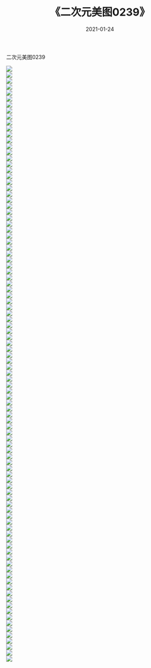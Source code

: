 ﻿---
layout: post
title:  《二次元美图0239》
date:   2021-01-24
img: http://imgx.orgx.ga/二次元/2021/二次元美图0239/000.jpg
categories: [美女, 清纯, 唯美]
---

二次元美图0239

 ![](http://imgx.orgx.ga/二次元/2021/二次元美图0239/001.jpg) <br>![](http://imgx.orgx.ga/二次元/2021/二次元美图0239/002.jpg) <br>![](http://imgx.orgx.ga/二次元/2021/二次元美图0239/003.jpg) <br>![](http://imgx.orgx.ga/二次元/2021/二次元美图0239/004.jpg) <br>![](http://imgx.orgx.ga/二次元/2021/二次元美图0239/005.jpg) <br>![](http://imgx.orgx.ga/二次元/2021/二次元美图0239/006.jpg) <br>![](http://imgx.orgx.ga/二次元/2021/二次元美图0239/007.jpg) <br>![](http://imgx.orgx.ga/二次元/2021/二次元美图0239/008.jpg) <br>![](http://imgx.orgx.ga/二次元/2021/二次元美图0239/009.jpg) <br>![](http://imgx.orgx.ga/二次元/2021/二次元美图0239/010.jpg) <br>![](http://imgx.orgx.ga/二次元/2021/二次元美图0239/011.jpg) <br>![](http://imgx.orgx.ga/二次元/2021/二次元美图0239/012.jpg) <br>![](http://imgx.orgx.ga/二次元/2021/二次元美图0239/013.jpg) <br>![](http://imgx.orgx.ga/二次元/2021/二次元美图0239/014.jpg) <br>![](http://imgx.orgx.ga/二次元/2021/二次元美图0239/015.jpg) <br>![](http://imgx.orgx.ga/二次元/2021/二次元美图0239/016.jpg) <br>![](http://imgx.orgx.ga/二次元/2021/二次元美图0239/017.jpg) <br>![](http://imgx.orgx.ga/二次元/2021/二次元美图0239/018.jpg) <br>![](http://imgx.orgx.ga/二次元/2021/二次元美图0239/019.jpg) <br>![](http://imgx.orgx.ga/二次元/2021/二次元美图0239/020.jpg) <br>![](http://imgx.orgx.ga/二次元/2021/二次元美图0239/021.jpg) <br>![](http://imgx.orgx.ga/二次元/2021/二次元美图0239/022.jpg) <br>![](http://imgx.orgx.ga/二次元/2021/二次元美图0239/023.jpg) <br>![](http://imgx.orgx.ga/二次元/2021/二次元美图0239/024.jpg) <br>![](http://imgx.orgx.ga/二次元/2021/二次元美图0239/025.jpg) <br>![](http://imgx.orgx.ga/二次元/2021/二次元美图0239/026.jpg) <br>![](http://imgx.orgx.ga/二次元/2021/二次元美图0239/027.jpg) <br>![](http://imgx.orgx.ga/二次元/2021/二次元美图0239/028.jpg) <br>![](http://imgx.orgx.ga/二次元/2021/二次元美图0239/029.jpg) <br>![](http://imgx.orgx.ga/二次元/2021/二次元美图0239/030.jpg) <br>![](http://imgx.orgx.ga/二次元/2021/二次元美图0239/031.jpg) <br>![](http://imgx.orgx.ga/二次元/2021/二次元美图0239/032.jpg) <br>![](http://imgx.orgx.ga/二次元/2021/二次元美图0239/033.jpg) <br>![](http://imgx.orgx.ga/二次元/2021/二次元美图0239/034.jpg) <br>![](http://imgx.orgx.ga/二次元/2021/二次元美图0239/035.jpg) <br>![](http://imgx.orgx.ga/二次元/2021/二次元美图0239/036.jpg) <br>![](http://imgx.orgx.ga/二次元/2021/二次元美图0239/037.jpg) <br>![](http://imgx.orgx.ga/二次元/2021/二次元美图0239/038.jpg) <br>![](http://imgx.orgx.ga/二次元/2021/二次元美图0239/039.jpg) <br>![](http://imgx.orgx.ga/二次元/2021/二次元美图0239/040.jpg) <br>![](http://imgx.orgx.ga/二次元/2021/二次元美图0239/041.jpg) <br>![](http://imgx.orgx.ga/二次元/2021/二次元美图0239/042.jpg) <br>![](http://imgx.orgx.ga/二次元/2021/二次元美图0239/043.jpg) <br>![](http://imgx.orgx.ga/二次元/2021/二次元美图0239/044.jpg) <br>![](http://imgx.orgx.ga/二次元/2021/二次元美图0239/045.jpg) <br>![](http://imgx.orgx.ga/二次元/2021/二次元美图0239/046.jpg) <br>![](http://imgx.orgx.ga/二次元/2021/二次元美图0239/047.jpg) <br>![](http://imgx.orgx.ga/二次元/2021/二次元美图0239/048.jpg) <br>![](http://imgx.orgx.ga/二次元/2021/二次元美图0239/049.jpg) <br>![](http://imgx.orgx.ga/二次元/2021/二次元美图0239/050.jpg) <br>![](http://imgx.orgx.ga/二次元/2021/二次元美图0239/051.jpg) <br>![](http://imgx.orgx.ga/二次元/2021/二次元美图0239/052.jpg) <br>![](http://imgx.orgx.ga/二次元/2021/二次元美图0239/053.jpg) <br>![](http://imgx.orgx.ga/二次元/2021/二次元美图0239/054.jpg) <br>![](http://imgx.orgx.ga/二次元/2021/二次元美图0239/055.jpg) <br>![](http://imgx.orgx.ga/二次元/2021/二次元美图0239/056.jpg) <br>![](http://imgx.orgx.ga/二次元/2021/二次元美图0239/057.jpg) <br>![](http://imgx.orgx.ga/二次元/2021/二次元美图0239/058.jpg) <br>![](http://imgx.orgx.ga/二次元/2021/二次元美图0239/059.jpg) <br>![](http://imgx.orgx.ga/二次元/2021/二次元美图0239/060.jpg) <br>![](http://imgx.orgx.ga/二次元/2021/二次元美图0239/061.jpg) <br>![](http://imgx.orgx.ga/二次元/2021/二次元美图0239/062.jpg) <br>![](http://imgx.orgx.ga/二次元/2021/二次元美图0239/063.jpg) <br>![](http://imgx.orgx.ga/二次元/2021/二次元美图0239/064.jpg) <br>![](http://imgx.orgx.ga/二次元/2021/二次元美图0239/065.jpg) <br>![](http://imgx.orgx.ga/二次元/2021/二次元美图0239/066.jpg) <br>![](http://imgx.orgx.ga/二次元/2021/二次元美图0239/067.jpg) <br>![](http://imgx.orgx.ga/二次元/2021/二次元美图0239/068.jpg) <br>![](http://imgx.orgx.ga/二次元/2021/二次元美图0239/069.jpg) <br>![](http://imgx.orgx.ga/二次元/2021/二次元美图0239/070.jpg) <br>![](http://imgx.orgx.ga/二次元/2021/二次元美图0239/071.jpg) <br>![](http://imgx.orgx.ga/二次元/2021/二次元美图0239/072.jpg) <br>![](http://imgx.orgx.ga/二次元/2021/二次元美图0239/073.jpg) <br>![](http://imgx.orgx.ga/二次元/2021/二次元美图0239/074.jpg) <br>![](http://imgx.orgx.ga/二次元/2021/二次元美图0239/075.jpg) <br>![](http://imgx.orgx.ga/二次元/2021/二次元美图0239/076.jpg) <br>![](http://imgx.orgx.ga/二次元/2021/二次元美图0239/077.jpg) <br>![](http://imgx.orgx.ga/二次元/2021/二次元美图0239/078.jpg) <br>![](http://imgx.orgx.ga/二次元/2021/二次元美图0239/079.jpg) <br>![](http://imgx.orgx.ga/二次元/2021/二次元美图0239/080.jpg) <br>![](http://imgx.orgx.ga/二次元/2021/二次元美图0239/081.jpg) <br>![](http://imgx.orgx.ga/二次元/2021/二次元美图0239/082.jpg) <br>![](http://imgx.orgx.ga/二次元/2021/二次元美图0239/083.jpg) <br>![](http://imgx.orgx.ga/二次元/2021/二次元美图0239/084.jpg) <br>![](http://imgx.orgx.ga/二次元/2021/二次元美图0239/085.jpg) <br>![](http://imgx.orgx.ga/二次元/2021/二次元美图0239/086.jpg) <br>![](http://imgx.orgx.ga/二次元/2021/二次元美图0239/087.jpg) <br>![](http://imgx.orgx.ga/二次元/2021/二次元美图0239/088.jpg) <br>![](http://imgx.orgx.ga/二次元/2021/二次元美图0239/089.jpg) <br>![](http://imgx.orgx.ga/二次元/2021/二次元美图0239/090.jpg) <br>![](http://imgx.orgx.ga/二次元/2021/二次元美图0239/091.jpg) <br>![](http://imgx.orgx.ga/二次元/2021/二次元美图0239/092.jpg) <br>![](http://imgx.orgx.ga/二次元/2021/二次元美图0239/093.jpg) <br>![](http://imgx.orgx.ga/二次元/2021/二次元美图0239/094.jpg) <br>![](http://imgx.orgx.ga/二次元/2021/二次元美图0239/095.jpg) <br>![](http://imgx.orgx.ga/二次元/2021/二次元美图0239/096.jpg) <br>![](http://imgx.orgx.ga/二次元/2021/二次元美图0239/097.jpg) <br>![](http://imgx.orgx.ga/二次元/2021/二次元美图0239/098.jpg) <br>![](http://imgx.orgx.ga/二次元/2021/二次元美图0239/099.jpg) <br>![](http://imgx.orgx.ga/二次元/2021/二次元美图0239/100.jpg) <br>